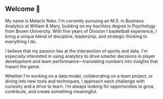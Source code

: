 ## Welcome 👋

My name is Malachi Ndur. I'm currently pursuing an M.S. in Business Analytics at William & Mary, building on my bachlors degree in Psychology from Brown University. With five years of Division I basketball experience, I bring a unique blend of discipline, leadership, and strategic thinking to everything I do.

I believe that my passion lies at the intersection of sports and data. I'm especially interested in using analytics to drive smarter decisions in player development and team performance—translating numbers into insights that impact the game.

Whether I'm working on a data model, collaborating on a team project, or diving into new tools and techniques, I approach each challenge with curiosity and a drive to learn. I’m always looking for opportunities to grow, contribute, and create something meaningful.
